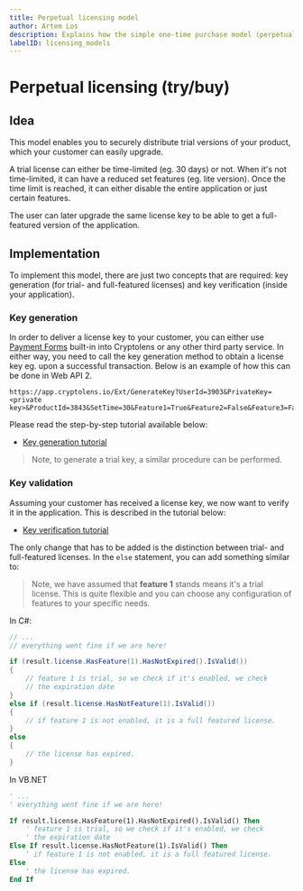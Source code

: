 ```yaml
---
title: Perpetual licensing model
author: Artem Los
description: Explains how the simple one-time purchase model (perpetual) can be implemented in Cryptolens.
labelID: licensing_models
---
```


# Perpetual licensing (try/buy)

## Idea

This model enables you to securely distribute trial versions of your product, which your customer can easily upgrade.

A trial license can either be time-limited (eg. 30 days) or not. When it's not time-limited, it can have a reduced set features (eg. lite version). Once the time limit is reached, it can either disable the entire application or just certain features.

The user can later upgrade the same license key to be able to get a full-featured version of the application.

## Implementation

To implement this model, there are just two concepts that are required: key generation (for trial- and full-featured licenses) and key verification (inside your application).

### Key generation
In order to deliver a license key to your customer, you can either use [Payment Forms](/payment-form/index) built-in into Cryptolens or any other third party service.
In either way, you need to call the key generation method to obtain a license key eg. upon a successful transaction. Below is an example of how this can be done in Web API 2.

```
https://app.cryptolens.io/Ext/GenerateKey?UserId=3903&PrivateKey=<private key>&ProductId=3843&SetTime=30&Feature1=True&Feature2=False&Feature3=False&Feature4=False&Feature5=False&Feature6=False&Feature7=False&Feature8=False&AutomaticActivation=True&UpdateTrialOnActivation=False&MaxNoOfMachines=0&OptionalFieldA=0&CustomerInformationId=0&json=true
```

Please read the step-by-step tutorial available below:

* [Key generation tutorial](/examples/key-generation)

> Note, to generate a trial key, a similar procedure can be performed.

### Key validation
Assuming your customer has received a license key, we now want to verify it in the application. This is described in the tutorial below:

* [Key verification tutorial](/examples/key-verification)

The only change that has to be added is the distinction between trial- and full-featured licenses. In the `else` statement, you can add something similar to:

> Note, we have assumed that **feature 1** stands means it's a trial license. This is quite flexible and you can choose any configuration of features to your specific needs.

In C#:

```csharp
// ...
// everything went fine if we are here!

if (result.license.HasFeature(1).HasNotExpired().IsValid()) 
{
    // feature 1 is trial, so we check if it's enabled, we check
    // the expiration date
} 
else if (result.license.HasNotFeature(1).IsValid())
{
    // if feature 1 is not enabled, it is a full featured license.
}
else 
{
    // the license has expired.
}

```

In VB.NET

```vb
' ...
' everything went fine if we are here!

If result.license.HasFeature(1).HasNotExpired().IsValid() Then
    ' feature 1 is trial, so we check if it's enabled, we check
    ' the expiration date
Else If result.license.HasNotFeature(1).IsValid() Then
    ' if feature 1 is not enabled, it is a full featured license.
Else 
    ' the license has expired.
End If

```

